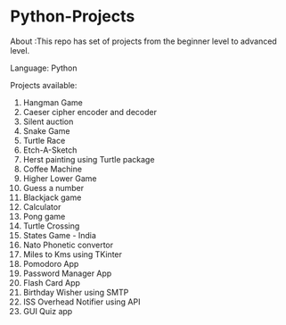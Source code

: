 # Python-Projects
About :This repo has set of projects from the beginner level to advanced level.


Language: Python


Projects available:
1) Hangman Game 
2) Caeser cipher encoder and decoder
3) Silent auction
4) Snake Game
5) Turtle Race
6) Etch-A-Sketch
7) Herst painting using Turtle package
8) Coffee Machine
9) Higher Lower Game
10) Guess a number
11) Blackjack game
12) Calculator
13) Pong game
14) Turtle Crossing
15) States Game - India
16) Nato Phonetic convertor
17) Miles to Kms using TKinter
18) Pomodoro App
19) Password Manager App
20) Flash Card App
21) Birthday Wisher using SMTP
22) ISS Overhead Notifier using API
23) GUI Quiz app
